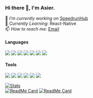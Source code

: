 ### Hi there 👋, I'm Asier.

🔭 *I’m currently working on* [SpeedrunHub](https://github.com/asiern/speedrunhub) <br>
🌱 *Currently Learning*: React-Native<br>
📫 *How to reach me:* [Email](mailto:asiern.dev@gmail.com)

#### Languages
![](https://img.shields.io/badge/-TypeScript-informational?style=flat&logo=TypeScript&logoColor=white&color=007acc)
![](https://img.shields.io/badge/-React-informational?style=flat&logo=React&logoColor=white&color=61dafb)
![](https://img.shields.io/badge/-JavaScript-informational?style=flat&logo=JavaScript&logoColor=white&color=f7df1e)
![](https://img.shields.io/badge/-C-informational?style=flat&logo=C&logoColor=white&color=a8b9cc)
![](https://img.shields.io/badge/-C%20Sharp-informational?style=flat&logo=C%20Sharp&logoColor=white&color=239120)
![](https://img.shields.io/badge/-Java-informational?style=flat&logo=Java&logoColor=white&color=007396)
![](https://img.shields.io/badge/-HTML5-informational?style=flat&logo=HTML5&logoColor=white&color=e34f26)


#### Tools
![](https://img.shields.io/badge/-Expo-informational?style=flat&logo=Expo&logoColor=white&color=000020)
![](https://img.shields.io/badge/-VS%20Code-informational?style=flat&logo=Visual%20Studio%20Code&logoColor=white&color=007396)
![](https://img.shields.io/badge/-Visual%20Studio-informational?style=flat&logo=Visual%20Studio&logoColor=white&color=5C2D91)
![](https://img.shields.io/badge/-Intellij%20IDEA-informational?style=flat&logo=Intellij%20IDEA&logoColor=white&color=000)
![](https://img.shields.io/badge/-Node.js-informational?style=flat&logo=Node.js&logoColor=white&color=339933)
![](https://img.shields.io/badge/-Yarn-informational?style=flat&logo=Yarn&logoColor=white&color=2C8EBB)

[![Stats](https://github-readme-stats.vercel.app/api?username=Asiern&show_icons=true)](https://github.com/asiern)<br>
[![ReadMe Card](https://github-readme-stats.vercel.app/api/pin/?username=asiern&repo=speedrunhub)](https://github.com/asiern/speedrunhub)
[![ReadMe Card](https://github-readme-stats.vercel.app/api/pin/?username=asiern&repo=spritends)](https://github.com/asiern/spritends)


